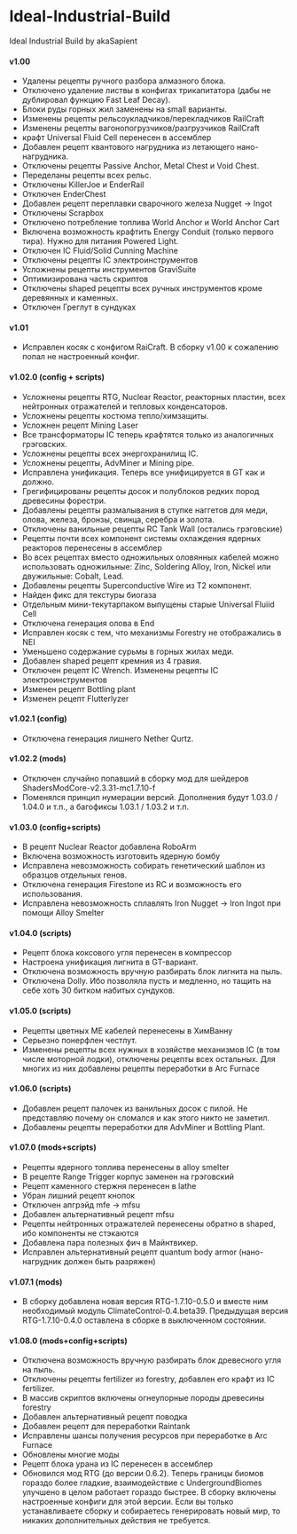 # Ideal-Industrial-Build
Ideal Industrial Build by akaSapient

#### v1.00
- Удалены рецепты ручного разбора алмазного блока.
- Отключено удаление листвы в конфигах трикапитатора (дабы не дублировал функцию Fast Leaf Decay).
- Блоки руды горных жил заменены на small варианты.
- Изменены рецепты рельсоукладчиков/перекладчиков RailCraft
- Изменены рецепты вагонопогрузчиков/разгрузчиков RailCraft
- крафт Universal Fluid Сell перенесен в ассемблер
- Добавлен рецепт квантового нагрудника из летающего нано-нагрудника.
- Отключены рецепты Passive Anchor, Metal Chest и Void Chest.
- Переделаны рецепты всех рельс.
- Отключены KillerJoe и EnderRail
- Отключен EnderChest
- Добавлен рецепт переплавки сварочного железа Nugget -> Ingot
- Отключены Scrapbox
- Отключено потребление топлива World Anchor и World Anchor Cart
- Включена возможность крафтить Energy Conduit (только первого тира). Нужно для питания Powered Light.
- Отключен IC Fluid/Solid Cunning Machine
- Отключены рецепты IC электроинструментов
- Усложнены рецепты инструментов GraviSuite
- Оптимизирована часть скриптов
- Отключены shaped рецепты всех ручных инструментов кроме деревянных и каменных.
- Отключен Греглут в сундуках

#### v1.01
- Исправлен косяк с конфигом RaiCraft. В сборку v1.00 к сожалению попал не настроенный конфиг.

#### v1.02.0 (config + scripts)
- Усложнены рецепты RTG, Nuclear Reactor, реакторных пластин, всех нейтронных отражателей и тепловых конденсаторов.
- Усложнены рецепты костюма тепло/химзащиты.
- Усложнен рецепт Mining Laser
- Все трансформаторы IC теперь крафтятся только из аналогичных грэговских.
- Усложнены рецепты всех энергохранилищ IC.
- Усложнены рецепты, AdvMiner и Mining pipe.
- Исправлена унификация. Теперь все унифицируется в GT как и должно.
- Грегифицированы рецепты досок и полублоков редких пород древесины форестри.
- Добавлены рецепты размалывания в ступке наггетов для меди, олова, железа, бронзы, свинца, серебра и золота.
- Отключены ванильные рецепты RC Tank Wall (остались грэговские)
- Рецепты почти всех компонент системы охлаждения ядерных реакторов перенесены в ассемблер
- Во всех рецептах вместо одножильных оловянных кабелей можно использовать одножильные: Zinc, Soldering Alloy, Iron, Nickel или двужильные: Cobalt, Lead.
- Добавлены рецепты Superconductive Wire из Т2 компонент.
- Найден фикс для текстуры биогаза
- Отдельным мини-текутарпаком выпущены старые Universal Fluiid Cell
- Отключена генерация олова в End
- Исправлен косяк с тем, что механизмы Forestry не отображались в NEI
- Уменьшено содержание сурьмы в горных жилах меди.
- Добавлен shaped рецепт кремния из 4 гравия.
- Отключен рецепт IC Wrench. Изменены рецепты IC электроинструментов 
- Изменен рецепт Bottling plant
- Изменен рецепт Flutterlyzer

#### v1.02.1 (config)
- Отключена генерация лишнего Nether Qurtz.

#### v1.02.2 (mods)
- Отключен случайно попавший в сборку мод для шейдеров ShadersModCore-v2.3.31-mc1.7.10-f
- Поменялся принцип нумерации версий. Дополнения будут 1.03.0 / 1.04.0 и т.п., а багофиксы 1.03.1 / 1.03.2 и т.п.

#### v1.03.0 (config+scripts)
- В рецепт Nuclear Reactor добавлена RoboArm
- Включена возможность изготовить ядерную бомбу
- Исправлена невозможность собирать генетический шаблон из образцов отдельных генов.
- Отключена генерация Firestone из RC и возможность его использования.
- Исправлена невозможность сплавлять Iron Nugget -> Iron Ingot при помощи Alloy Smelter

#### v1.04.0 (scripts)
- Рецепт блока коксового угля перенесен в компрессор
- Настроена унификация лигнита в GT-вариант.
- Отключена возможность вручную разбирать блок лигнита на пыль.
- Отключена Dolly. Ибо позволяла пусть и медленно, но тащить на себе хоть 30 битком набитых сундуков.

#### v1.05.0 (scripts)
- Рецепты цветных ME кабелей перенесены в ХимВанну
- Серьезно понерфлен честлут.
- Изменены рецепты всех нужных в хозяйстве механизмов IC (в том числе моторной лодки), отключены рецепты всех остальных. Для многих из них добавлены рецепты переработки в Arc Furnace

#### v1.06.0 (scripts)
- Добавлен рецепт палочек из ванильных досок с пилой. Не представляю почему он сломался и как этого никто не заметил.
- Добавлены рецепты переработки для AdvMiner и Bottling Plant.

#### v1.07.0 (mods+scripts)
- Рецепты ядерного топлива перенесены в alloy smelter
- В рецепте Range Trigger корпус заменен на грэговский
- Рецепт каменного стержня перенесен в lathe
- Убран лишний рецепт кнопок
- Отключен апгрэйд mfe -> mfsu
- Добавлен альтернативный рецепт mfsu
- Рецепты нейтронных отражателей перенесены обратно в shaped, ибо компоненты не стэкаются
- Добавлена пара полезных фич в Майнтвикер.
- Исправлен альтернативный рецепт quantum body armor (нано-нагрудник должен быть разряжен)

#### v1.07.1 (mods)
- В сборку добавлена новая версия RTG-1.7.10-0.5.0 и вместе ним необходимый модуль ClimateControl-0.4.beta39. Предыдущая версия RTG-1.7.10-0.4.0 оставлена в сборке в выключенном состоянии.

#### v1.08.0 (mods+config+scripts)
- Отключена возможность вручную разбирать блок древесного угля на пыль.
- Отключены рецепты fertilizer из forestry, добавлен его крафт из IC fertilizer.
- В массив скриптов включены огнеупорные породы древесины forestry
- Добавлен альтернативный рецепт поводка
- Добавлен рецепт для переработки Raintank
- Исправлены шансы получения ресурсов при переработке в Arc Furnace
- Обновлены многие моды
- Рецепт блока урана из IC перенесен в ассемблер
- Обновился мод RTG (до версии 0.6.2). Теперь границы биомов гораздо более гладкие, взаимодействие с UndergroundBiomes улучшено в целом работает гораздо быстрее. В сборку включены настроенные конфиги для этой версии. Если вы только устанавливаете сборку и собираетесь генерировать новый мир, то никаких дополнительных действия не требуется. 
